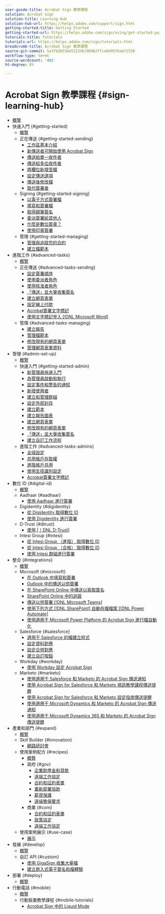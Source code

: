 ```yaml
---
user-guide-title: Acrobat Sign 教學課程
solution: Acrobat Sign
solution-title: Learning Hub
solution-hub-url: https://helpx.adobe.com/support/sign.html
getting-started-title: Getting Started
getting-started-url: https://helpx.adobe.com/sign/using/get-started-guide.html
tutorials-title: Tutorials
tutorials-url: https://helpx.adobe.com/sign/tutorials.html
breadcrumb-title: Acrobat Sign 教學課程
source-git-commit: 5a3fb2653be5123db740962ffce0d45f6ab71538
workflow-type: tm+mt
source-wordcount: '482'
ht-degree: 8%

---
```



# Acrobat Sign 教學課程 {#sign-learning-hub}

+ [概覽](overview.md)
+ 快速入門 {#getting-started}
   + [概覽](sign-beginner-tutorials/beginner-users-overview.md)
   + 正在傳送 {#getting-started-sending}
      + [工作區基本介紹](sign-beginner-tutorials/quick-tour.md)
      + [新傳送者可開始使用 Acrobat Sign](sign-beginner-tutorials/new-sender.md)
      + [傳送給單一收件者](sign-beginner-tutorials/send-to-single-recipient.md)
      + [傳送給多位收件者](sign-beginner-tutorials/send-to-multiple-recipients.md)
      + [將欄位新增至檔](sign-beginner-tutorials/adding-fields.md)
      + [設定傳送選項](sign-beginner-tutorials/sending-options.md)
      + [傳送後修改檔](sign-beginner-tutorials/modify-in-flight.md)
      + [取代簽署者](sign-beginner-tutorials/replace-signer.md)
   + Signing {#getting-started-signing}
      + [以電子方式簽署檔](sign-beginner-tutorials/electronically-sign-a-document.md)
      + [填寫和簽署檔](sign-beginner-tutorials/fill-and-sign.md)
      + [取得親筆簽名](sign-beginner-tutorials/sign-in-person.md)
      + [委派簽署給其他人](sign-beginner-tutorials/delegate-signing.md)
      + [什麼是數位簽章？](sign-beginner-tutorials/sign-with-a-digital-signature.md)
      + [使用印章簽署](sign-beginner-tutorials/sign-with-a-stamp.md)
   + 管理 {#getting-started-managing}
      + [管理與追蹤您的合約](sign-beginner-tutorials/manage-and-track.md)
      + [建立檔範本](https://experienceleague.adobe.com/docs/document-cloud-learn/sign-learning-hub/admin-set-up/getting-started-admin/create-a-template.html)
+ 進階工作 {#advanced-tasks}
   + [概覽](sign-advanced-users/advanced-users-overview.md)
   + 正在傳送 {#advanced-tasks-sending}
      + [設定簽署順序](sign-advanced-users/setting-up-routing.md)
      + [使用委派者角色](sign-advanced-users/delegate-signature.md)
      + [使用核准者角色](sign-advanced-users/add-an-approver.md)
      + [「傳送」並大量收集簽名](https://experienceleague.adobe.com/docs/document-cloud-learn/sign-learning-hub/admin-set-up/getting-started-admin/megasign.html)
      + [建立網頁表單](https://experienceleague.adobe.com/docs/document-cloud-learn/sign-learning-hub/admin-set-up/getting-started-admin/webform.html)
      + [設定線上付款](sign-advanced-users/set-up-online-payments.md)
      + [Acrobat簽署文字標記](https://experienceleague.adobe.com/docs/document-cloud-learn/sign-learning-hub/admin-set-up/advanced-tasks-admins/adobe-sign-text-tagging.html)
      + [使用文字標記登入 [!DNL Microsoft Word]](sign-advanced-users/text-tagging-word.md)
   + 管理 {#advanced-tasks-managing}
      + [建立報告](sign-advanced-users/creating-a-report.md)
      + [管理檔範本](sign-advanced-users/edit-a-template.md)
      + [修改現有的網頁表單](sign-advanced-users/modify-webform.md)
      + [管理網頁表單資料](sign-advanced-users/manage-webform-data.md)
+ 管理 {#admin-set-up}
   + [概覽](admin/intro-admin-overview.md)
   + 快速入門 {#getting-started-admin}
      + [新管理員快速入門](admin/get-started-admin.md)
      + [為管理員啟動和執行](admin/up-and-running-admin.md)
      + [設定事件和警告的通知](admin/set-up-shared-events-and-alert.md)
      + [新增使用者](admin/add-users-to-your-account.md)
      + [建立和管理群組](admin/create-and-manage-groups.md)
      + [設定外部封存](admin/set-up-your-external-archive.md)
      + [建立範本](sign-advanced-users/create-a-template.md)
      + [建立報告圖表](admin/create-a-report.md)
      + [建立網頁表單](sign-advanced-users/webform.md)
      + [修改現有的網頁表單](https://experienceleague.adobe.com/docs/document-cloud-learn/sign-learning-hub/advanced-tasks/advanced-tasks-managing/modify-webform.html)
      + [「傳送」並大量收集簽名](sign-advanced-users/megasign.md)
      + [建立自訂工作流程](admin/building-a-custom-workflow.md)
   + 進階工作 {#advanced-tasks-admins}
      + [全域設定](admin/learn-about-global-settings.md)
      + [共用帳戶存取權](admin/share-account-access.md)
      + [進階帳戶共用](admin/advanced-account-sharing.md)
      + [使用生技識別設定](admin/use-bio-pharma-settings.md)
      + [Acrobat簽署文字標記](sign-advanced-users/adobe-sign-text-tagging.md)
+ 數位 ID {#digital-id}
   + [概覽](digitalid/digitalid-overview.md)
   + Aadhaar {#aadhaar}
      + [使用 Aadhaar 進行簽署](digitalid/aadhaar-sign.md)
   + Digidentity {#digidentity}
      + [從 Digidentity 取得數位 ID](digitalid/digidentity-reg.md)
      + [使用 Digidentity 進行簽署](digitalid/digidentity-sign.md)
   + D-Trust {#dtrust}
      + [使用 [！DNL D-Trust]](digitalid/d-trust.md)
   + Intesi Group {#intesi}
      + [從 Intesi Group （進階） 取得數位 ID](digitalid/intesi-advanced.md)
      + [從 Intesi Group （合格） 取得數位 ID](digitalid/intesi-qualified.md)
      + [使用 Intesi 群組進行簽署](digitalid/intesi-sign.md)
+ 整合 {#integrations}
   + [概覽](integrations/integrations-overview.md)
   + Microsoft {#microsoft}
      + [在 Outlook 中填寫和簽署](integrations/fill-and-sign-doc-microsoft-outlook.md)
      + [Outlook 中的傳送以供簽署](integrations/send-for-signature-with-outlook.md)
      + [在 SharePoint Online 中傳送以索取簽名](integrations/send-for-signature-with-sharepoint-online.md)
      + [SharePoint Online 中的追蹤](integrations/track-an-agreement-with-sharepoint-online.md)
      + [傳送以供簽署 [!DNL Microsoft Teams]](integrations/adobe-sign-teams-mortgage.md)
      + [使用下列方式  [!DNL SharePoint]  自動存檔檔案 [!DNL Power Automate]](integrations/auto-archive-sharepoint-power-automate.md)
      + [使用適用于 Microsoft Power Platform 的 Acrobat Sign 進行檔自動化](integrations/documentautomation.md)
   + Salesforce {#salesforce}
      + [適用于 Salesforce 的檔建立程式](integrations/create-an-agreement-template.md)
      + [設定資料對應](integrations/set-up-data-mapping.md)
      + [設定合併對應](integrations/set-up-merging-map.md)
      + [建立自訂按鈕](integrations/create-a-custom-button.md)
   + Workday {#workday}
      + [使用 Workday 設定 Acrobat Sign](integrations/workday.md)
   + Marketo {#marketo}
      + [使用適用于 Salesforce 和 Marketo 的 Acrobat Sign 傳送通知](integrations/marketo-salesforce-sms.md)
      + [使用 Acrobat Sign for Salesforce 和 Marketo 視訊教學課程傳送提醒](integrations/marketo-salesforce-reminder-video.md)
      + [使用 Acrobat Sign for Salesforce 和 Marketo 設定指南傳送提醒](integrations/marketo-salesforce-reminder.md)
      + [使用適用于 Microsoft Dynamics 和 Marketo 的 Acrobat Sign 傳送通知](integrations/marketo-dynamics-sms.md)
      + [使用適用于 Microsoft Dynamics 365 和 Marketo 的 Acrobat Sign 傳送提醒](integrations/marketo-dynamics-reminder.md)
+ 產業和部門 {#expand}
   + [概覽](sign-usecase/expand-inspire-overview.md)
   + Skill Builder {#innovation}
      + [網路研討會](sign-usecase/innovation-series.md)
   + 使用案例配方 {#recipes}
      + [概覽](sign-usecase/recipes.md)
      + 政府 {#gov}
         + [企業助學金和貸款](sign-usecase/usecasegovgrants.md)
         + [遠端工作協定](sign-usecase/usecasegovtelework.md)
         + [合約和征約表單](sign-usecase/usecasegovcontracts.md)
         + [重新部署協助](sign-usecase/usecasegovreemployment.md)
         + [薪資保護](sign-usecase/usecasegovpaycheck.md)
         + [遠端擔保要求](sign-usecase/usecasegovremote.md)
      + 商業 {#com}
         + [合約和征約表單](sign-usecase/usecasecomcontracts.md)
         + [政策協定](sign-usecase/usecasecompolicy.md)
         + [遠端工作協定](sign-usecase/usecasecomtelework.md)
   + 使用案例展示 {#use-case}
      + [展示](sign-usecase/use-case-showcase.md)
+ 發展 {#develop}
   + [概覽](develop/develop-overview.md)
   + 自訂 API {#custom}
      + [使用 GigaSign 收集大量檔](develop/gigasign.md)
      + [建立嵌入式電子簽名和檔體驗](develop/embeddedesignature.md)
+ 部署 {#deploy}
   + [概覽](deploy-overview.md)
+ 行動電話 {#mobile}
   + [概覽](mobile/mobile-overview.md)
   + 行動裝置教學課程 {#mobile-tutorials}
      + [Acrobat Sign 中的 Liquid Mode](mobile/liquidmode.md)
